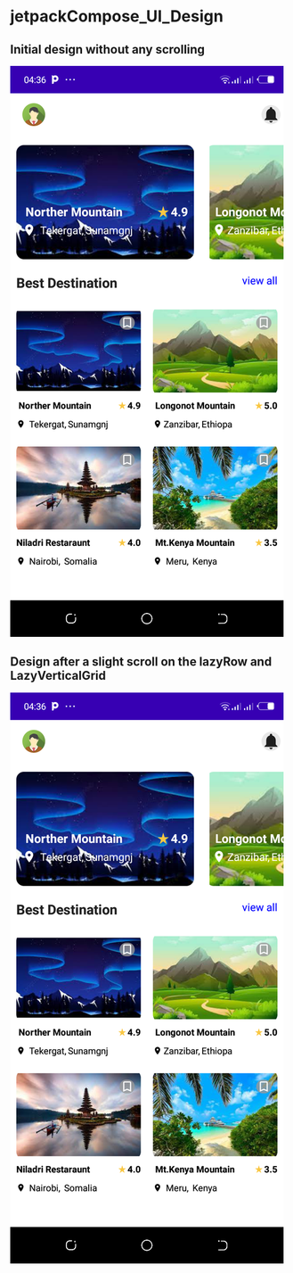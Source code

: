 # jetpackCompose_UI_Design

## **Initial design without any scrolling**

![Initial deign without any scrolling](jetpack_Compose_Screenshot1.png)

## **Design after a slight scroll on the lazyRow and LazyVerticalGrid**

![Design after a slight scroll on the lazyRow and LazyVerticalGrid](jetpack_Compose_Screenshot1.png)

